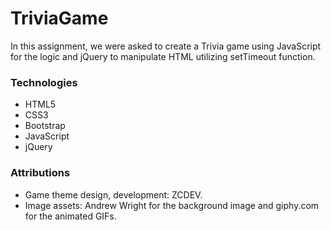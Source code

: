# TriviaGame

In this assignment, we were asked to create a Trivia game using JavaScript for the logic and jQuery to manipulate HTML utilizing setTimeout function.

### Technologies

* HTML5
* CSS3
* Bootstrap
* JavaScript
* jQuery

### Attributions

* Game theme design, development: ZCDEV.
* Image assets: Andrew Wright for the background image and giphy.com for the animated GIFs.